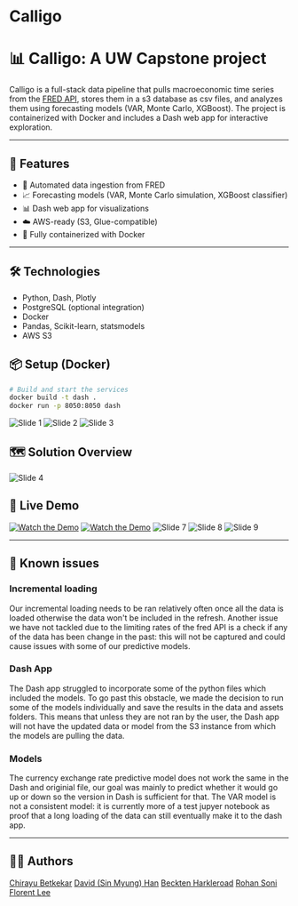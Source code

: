 # Calligo
# 📊 Calligo: A UW Capstone project

Calligo is a full-stack data pipeline that pulls macroeconomic time series from the [FRED API](https://fred.stlouisfed.org/), stores them in a s3 database as csv files, and analyzes them using forecasting models (VAR, Monte Carlo, XGBoost). The project is containerized with Docker and includes a Dash web app for interactive exploration.

---

## 🚀 Features

- 🔄 Automated data ingestion from FRED
- 📈 Forecasting models (VAR, Monte Carlo simulation, XGBoost classifier)
- 📊 Dash web app for visualizations
- ☁️ AWS-ready (S3, Glue-compatible)
- 🐳 Fully containerized with Docker

---

## 🛠️ Technologies

- Python, Dash, Plotly
- PostgreSQL (optional integration)
- Docker
- Pandas, Scikit-learn, statsmodels
- AWS S3 

## 📦 Setup (Docker)

```bash
# Build and start the services
docker build -t dash .
docker run -p 8050:8050 dash
```

![Slide 1](slides/Slide1.png)
![Slide 2](slides/Slide2.png)
![Slide 3](slides/Slide3.png)
## 🗺️ Solution Overview
![Slide 4](slides/Slide4.png)
## 🎥 Live Demo
[![Watch the Demo](assets/etl_pipeline.png)](https://youtu.be/QnYO6jEtZjE)
[![Watch the Demo](assets/dash.png)](https://youtu.be/Mv3E31pOVcQ)
![Slide 7](slides/Slide7.png)
![Slide 8](slides/Slide8.png)
![Slide 9](slides/Slide9.png)

---

## 🚧 Known issues
### Incremental loading 
Our incremental loading needs to be ran relatively often once all the data is loaded otherwise the data won't be included in the refresh.
Another issue we have not tackled due to the limiting rates of the fred API is a check if any of the data has been change in the past: this will not be captured and could cause issues with some of our predictive models.

### Dash App
The Dash app struggled to incorporate some of the python files which included the models. To go past this obstacle, we made the decision to run some of the models individually and save the results in the data and assets folders. This means that unless they are not ran by the user, the Dash app will not have the updated data or model from the S3 instance from which the models are pulling the data.

### Models
The currency exchange rate predictive model does not work the same in the Dash and originial file, our goal was mainly to predict whether it would go up or down so the version in Dash is sufficient for that. 
The VAR model is not a consistent model: it is currently more of a test jupyer notebook as proof that a long loading of the data can still eventually make it to the dash app.

---

## 🧑‍💻 Authors
[Chirayu Betkekar](https://www.linkedin.com/in/chirayu-betkekar/)
[David (Sin Myung) Han](https://www.linkedin.com/in/sinmyunghan/)
[Beckten Harkleroad](https://www.linkedin.com/in/beckten-harkleroad/)
[Rohan Soni](https://www.linkedin.com/in/rohansoni98/)
[Florent Lee](https://www.linkedin.com/in/florent-lee/)
